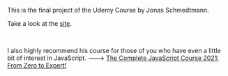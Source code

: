 This is the final project of the Udemy Course by Jonas Schmedtmann. 
<br>

Take a look at the [site](https://optimistic-mcnulty-1b6614.netlify.app/).

<br>

I also highly recommend his course for those of you who have even a little bit of interest in JavaScript. ---> [The Complete JavaScript Course 2021: From Zero to Expert! ](https://www.udemy.com/share/101WfeAEEbc1ZRQ3gB/)